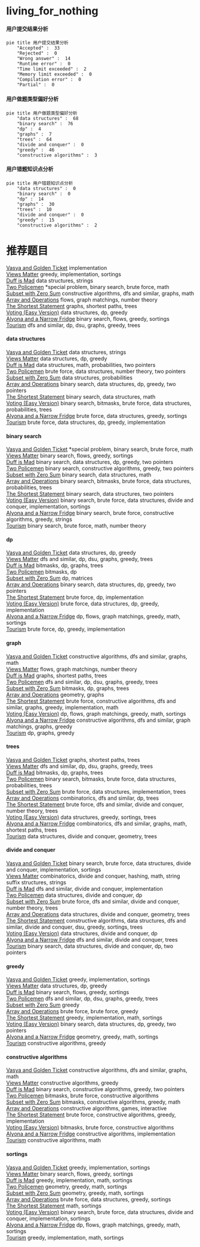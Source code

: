 # living_for_nothing
<!-- tabs:start -->
#### **用户提交结果分析**

```mermaid
pie title 用户提交结果分析
    "Accepted" :  33
    "Rejected" :  0
    "Wrong answer" :  14
    "Runtime error" :  0
    "Time limit exceeded" :  2
    "Memory limit exceeded" :  0
    "Compilation error" :  0
    "Partial" :  0
```
#### **用户做题类型偏好分析**

```mermaid
pie title 用户做题类型偏好分析
    "data structures" :  68
    "binary search" :  76
    "dp" :  4
    "graphs" :  7
    "trees" :  64
    "divide and conquer" :  0
    "greedy" :  46
    "constructive algorithms" :  3
```
#### **用户错题知识点分析**

```mermaid
pie title 用户错题知识点分析
    "data structures" :  0
    "binary search" :  0
    "dp" :  14
    "graphs" :  30
    "trees" :  10
    "divide and conquer" :  0
    "greedy" :  15
    "constructive algorithms" :  2
```
<!-- tabs:end -->
# 推荐题目
[Vasya and Golden Ticket](https://codeforces.com/contest/1058/problem/C)		implementation		  
[Views Matter](http://codeforces.com/problemset/problem/1061/B)		greedy,
                        implementation,
                        sortings		  
[Duff is Mad](http://codeforces.com/problemset/problem/587/F)		data structures,
                        strings		  
[Two Policemen](http://codeforces.com/problemset/problem/1488/C)		*special problem,
                        binary search,
                        brute force,
                        math		  
[Subset with Zero Sum](http://codeforces.com/problemset/problem/1270/G)		constructive algorithms,
                        dfs and similar,
                        graphs,
                        math		  
[Array and Operations](http://codeforces.com/problemset/problem/498/C)		flows,
                        graph matchings,
                        number theory		  
[The Shortest Statement](http://codeforces.com/problemset/problem/1051/F)		graphs,
                        shortest paths,
                        trees		  
[Voting (Easy Version)](http://codeforces.com/problemset/problem/1251/E1)		data structures,
                        dp,
                        greedy		  
[Alyona and a Narrow Fridge](http://codeforces.com/problemset/problem/1119/B)		binary search,
                        flows,
                        greedy,
                        sortings		  
[Tourism](http://codeforces.com/problemset/problem/1220/E)		dfs and similar,
                        dp,
                        dsu,
                        graphs,
                        greedy,
                        trees		  
<!-- tabs:start -->
#### **data structures**
[Vasya and Golden Ticket](http://codeforces.com/problemset/problem/587/F)		data structures,
                        strings		  
[Views Matter](http://codeforces.com/problemset/problem/1251/E1)		data structures,
                        dp,
                        greedy		  
[Duff is Mad](http://codeforces.com/problemset/problem/846/F)		data structures,
                        math,
                        probabilities,
                        two pointers		  
[Two Policemen](http://codeforces.com/problemset/problem/1364/A)		brute force,
                        data structures,
                        number theory,
                        two pointers		  
[Subset with Zero Sum](http://codeforces.com/problemset/problem/749/E)		data structures,
                        probabilities		  
[Array and Operations](http://codeforces.com/problemset/problem/1492/C)		binary search,
                        data structures,
                        dp,
                        greedy,
                        two pointers		  
[The Shortest Statement](http://codeforces.com/problemset/problem/1490/G)		binary search,
                        data structures,
                        math		  
[Voting (Easy Version)](http://codeforces.com/problemset/problem/1479/D)		binary search,
                        bitmasks,
                        brute force,
                        data structures,
                        probabilities,
                        trees		  
[Alyona and a Narrow Fridge](http://codeforces.com/problemset/problem/1497/A)		brute force,
                        data structures,
                        greedy,
                        sortings		  
[Tourism](http://codeforces.com/problemset/problem/1491/C)		brute force,
                        data structures,
                        dp,
                        greedy,
                        implementation		  
#### **binary search**
[Vasya and Golden Ticket](http://codeforces.com/problemset/problem/1488/C)		*special problem,
                        binary search,
                        brute force,
                        math		  
[Views Matter](http://codeforces.com/problemset/problem/1119/B)		binary search,
                        flows,
                        greedy,
                        sortings		  
[Duff is Mad](http://codeforces.com/problemset/problem/1492/C)		binary search,
                        data structures,
                        dp,
                        greedy,
                        two pointers		  
[Two Policemen](http://codeforces.com/problemset/problem/1463/D)		binary search,
                        constructive algorithms,
                        greedy,
                        two pointers		  
[Subset with Zero Sum](http://codeforces.com/problemset/problem/1490/G)		binary search,
                        data structures,
                        math		  
[Array and Operations](http://codeforces.com/problemset/problem/1479/D)		binary search,
                        bitmasks,
                        brute force,
                        data structures,
                        probabilities,
                        trees		  
[The Shortest Statement](http://codeforces.com/problemset/problem/1436/E)		binary search,
                        data structures,
                        two pointers		  
[Voting (Easy Version)](http://codeforces.com/problemset/problem/1461/D)		binary search,
                        brute force,
                        data structures,
                        divide and conquer,
                        implementation,
                        sortings		  
[Alyona and a Narrow Fridge](http://codeforces.com/problemset/problem/1493/C)		binary search,
                        brute force,
                        constructive algorithms,
                        greedy,
                        strings		  
[Tourism](http://codeforces.com/problemset/problem/1487/D)		binary search,
                        brute force,
                        math,
                        number theory		  
#### **dp**
[Vasya and Golden Ticket](http://codeforces.com/problemset/problem/1251/E1)		data structures,
                        dp,
                        greedy		  
[Views Matter](http://codeforces.com/problemset/problem/1220/E)		dfs and similar,
                        dp,
                        dsu,
                        graphs,
                        greedy,
                        trees		  
[Duff is Mad](http://codeforces.com/problemset/problem/152/E)		bitmasks,
                        dp,
                        graphs,
                        trees		  
[Two Policemen](https://codeforces.com/contest/1058/problem/E)		bitmasks,
                        dp		  
[Subset with Zero Sum](http://codeforces.com/problemset/problem/576/D)		dp,
                        matrices		  
[Array and Operations](http://codeforces.com/problemset/problem/1492/C)		binary search,
                        data structures,
                        dp,
                        greedy,
                        two pointers		  
[The Shortest Statement](https://codeforces.com/contest/1457/problem/C)		brute force,
                        dp,
                        implementation		  
[Voting (Easy Version)](http://codeforces.com/problemset/problem/1491/C)		brute force,
                        data structures,
                        dp,
                        greedy,
                        implementation		  
[Alyona and a Narrow Fridge](http://codeforces.com/problemset/problem/1437/C)		dp,
                        flows,
                        graph matchings,
                        greedy,
                        math,
                        sortings		  
[Tourism](http://codeforces.com/problemset/problem/1499/B)		brute force,
                        dp,
                        greedy,
                        implementation		  
#### **graph**
[Vasya and Golden Ticket](http://codeforces.com/problemset/problem/1270/G)		constructive algorithms,
                        dfs and similar,
                        graphs,
                        math		  
[Views Matter](http://codeforces.com/problemset/problem/498/C)		flows,
                        graph matchings,
                        number theory		  
[Duff is Mad](http://codeforces.com/problemset/problem/1051/F)		graphs,
                        shortest paths,
                        trees		  
[Two Policemen](http://codeforces.com/problemset/problem/1220/E)		dfs and similar,
                        dp,
                        dsu,
                        graphs,
                        greedy,
                        trees		  
[Subset with Zero Sum](http://codeforces.com/problemset/problem/152/E)		bitmasks,
                        dp,
                        graphs,
                        trees		  
[Array and Operations](http://codeforces.com/problemset/problem/933/C)		geometry,
                        graphs		  
[The Shortest Statement](http://codeforces.com/problemset/problem/1487/C)		brute force,
                        constructive algorithms,
                        dfs and similar,
                        graphs,
                        greedy,
                        implementation,
                        math		  
[Voting (Easy Version)](http://codeforces.com/problemset/problem/1437/C)		dp,
                        flows,
                        graph matchings,
                        greedy,
                        math,
                        sortings		  
[Alyona and a Narrow Fridge](http://codeforces.com/problemset/problem/1470/D)		constructive algorithms,
                        dfs and similar,
                        graph matchings,
                        graphs,
                        greedy		  
[Tourism](http://codeforces.com/problemset/problem/1476/C)		dp,
                        graphs,
                        greedy		  
#### **trees**
[Vasya and Golden Ticket](http://codeforces.com/problemset/problem/1051/F)		graphs,
                        shortest paths,
                        trees		  
[Views Matter](http://codeforces.com/problemset/problem/1220/E)		dfs and similar,
                        dp,
                        dsu,
                        graphs,
                        greedy,
                        trees		  
[Duff is Mad](http://codeforces.com/problemset/problem/152/E)		bitmasks,
                        dp,
                        graphs,
                        trees		  
[Two Policemen](http://codeforces.com/problemset/problem/1479/D)		binary search,
                        bitmasks,
                        brute force,
                        data structures,
                        probabilities,
                        trees		  
[Subset with Zero Sum](http://codeforces.com/problemset/problem/1511/C)		brute force,
                        data structures,
                        implementation,
                        trees		  
[Array and Operations](http://codeforces.com/problemset/problem/1499/F)		combinatorics,
                        dfs and similar,
                        dp,
                        trees		  
[The Shortest Statement](http://codeforces.com/problemset/problem/1491/E)		brute force,
                        dfs and similar,
                        divide and conquer,
                        number theory,
                        trees		  
[Voting (Easy Version)](http://codeforces.com/problemset/problem/1466/D)		data structures,
                        greedy,
                        sortings,
                        trees		  
[Alyona and a Narrow Fridge](http://codeforces.com/problemset/problem/1495/D)		combinatorics,
                        dfs and similar,
                        graphs,
                        math,
                        shortest paths,
                        trees		  
[Tourism](http://codeforces.com/problemset/problem/1303/G)		data structures,
                        divide and conquer,
                        geometry,
                        trees		  
#### **divide and conquer**
[Vasya and Golden Ticket](http://codeforces.com/problemset/problem/1461/D)		binary search,
                        brute force,
                        data structures,
                        divide and conquer,
                        implementation,
                        sortings		  
[Views Matter](http://codeforces.com/problemset/problem/1466/G)		combinatorics,
                        divide and conquer,
                        hashing,
                        math,
                        string suffix structures,
                        strings		  
[Duff is Mad](http://codeforces.com/problemset/problem/1490/D)		dfs and similar,
                        divide and conquer,
                        implementation		  
[Two Policemen](https://codeforces.com/contest/1483/problem/C)		data structures,
                        divide and conquer,
                        dp		  
[Subset with Zero Sum](http://codeforces.com/problemset/problem/1491/E)		brute force,
                        dfs and similar,
                        divide and conquer,
                        number theory,
                        trees		  
[Array and Operations](http://codeforces.com/problemset/problem/1303/G)		data structures,
                        divide and conquer,
                        geometry,
                        trees		  
[The Shortest Statement](http://codeforces.com/problemset/problem/1494/D)		constructive algorithms,
                        data structures,
                        dfs and similar,
                        divide and conquer,
                        dsu,
                        greedy,
                        sortings,
                        trees		  
[Voting (Easy Version)](http://codeforces.com/problemset/problem/1482/E)		data structures,
                        divide and conquer,
                        dp		  
[Alyona and a Narrow Fridge](http://codeforces.com/problemset/problem/566/C)		dfs and similar,
                        divide and conquer,
                        trees		  
[Tourism](http://codeforces.com/problemset/problem/1428/F)		binary search,
                        data structures,
                        divide and conquer,
                        dp,
                        two pointers		  
#### **greedy**
[Vasya and Golden Ticket](http://codeforces.com/problemset/problem/1061/B)		greedy,
                        implementation,
                        sortings		  
[Views Matter](http://codeforces.com/problemset/problem/1251/E1)		data structures,
                        dp,
                        greedy		  
[Duff is Mad](http://codeforces.com/problemset/problem/1119/B)		binary search,
                        flows,
                        greedy,
                        sortings		  
[Two Policemen](http://codeforces.com/problemset/problem/1220/E)		dfs and similar,
                        dp,
                        dsu,
                        graphs,
                        greedy,
                        trees		  
[Subset with Zero Sum](http://codeforces.com/problemset/problem/436/A)		greedy		  
[Array and Operations](http://codeforces.com/problemset/problem/1415/B)		brute force,
                        brute force,
                        greedy		  
[The Shortest Statement](https://codeforces.com/contest/1362/problem/E)		greedy,
                        implementation,
                        math,
                        sortings		  
[Voting (Easy Version)](http://codeforces.com/problemset/problem/1492/C)		binary search,
                        data structures,
                        dp,
                        greedy,
                        two pointers		  
[Alyona and a Narrow Fridge](https://codeforces.com/contest/1496/problem/C)		geometry,
                        greedy,
                        math,
                        sortings		  
[Tourism](http://codeforces.com/problemset/problem/1493/A)		constructive algorithms,
                        greedy		  
#### **constructive algorithms**
[Vasya and Golden Ticket](http://codeforces.com/problemset/problem/1270/G)		constructive algorithms,
                        dfs and similar,
                        graphs,
                        math		  
[Views Matter](http://codeforces.com/problemset/problem/1493/A)		constructive algorithms,
                        greedy		  
[Duff is Mad](http://codeforces.com/problemset/problem/1463/D)		binary search,
                        constructive algorithms,
                        greedy,
                        two pointers		  
[Two Policemen](https://codeforces.com/contest/1456/problem/B)		bitmasks,
                        brute force,
                        constructive algorithms		  
[Subset with Zero Sum](http://codeforces.com/problemset/problem/1492/D)		bitmasks,
                        constructive algorithms,
                        greedy,
                        math		  
[Array and Operations](https://codeforces.com/contest/1504/problem/D)		constructive algorithms,
                        games,
                        interactive		  
[The Shortest Statement](https://codeforces.com/contest/1483/problem/A)		brute force,
                        constructive algorithms,
                        greedy,
                        implementation		  
[Voting (Easy Version)](https://codeforces.com/contest/1457/problem/D)		bitmasks,
                        brute force,
                        constructive algorithms		  
[Alyona and a Narrow Fridge](http://codeforces.com/problemset/problem/1513/A)		constructive algorithms,
                        implementation		  
[Tourism](http://codeforces.com/problemset/problem/1473/C)		constructive algorithms,
                        math		  
#### **sortings**
[Vasya and Golden Ticket](http://codeforces.com/problemset/problem/1061/B)		greedy,
                        implementation,
                        sortings		  
[Views Matter](http://codeforces.com/problemset/problem/1119/B)		binary search,
                        flows,
                        greedy,
                        sortings		  
[Duff is Mad](https://codeforces.com/contest/1362/problem/E)		greedy,
                        implementation,
                        math,
                        sortings		  
[Two Policemen](https://codeforces.com/contest/1496/problem/C)		geometry,
                        greedy,
                        math,
                        sortings		  
[Subset with Zero Sum](http://codeforces.com/problemset/problem/1495/A)		geometry,
                        greedy,
                        math,
                        sortings		  
[Array and Operations](http://codeforces.com/problemset/problem/1497/A)		brute force,
                        data structures,
                        greedy,
                        sortings		  
[The Shortest Statement](http://codeforces.com/problemset/problem/1427/A)		math,
                        sortings		  
[Voting (Easy Version)](http://codeforces.com/problemset/problem/1461/D)		binary search,
                        brute force,
                        data structures,
                        divide and conquer,
                        implementation,
                        sortings		  
[Alyona and a Narrow Fridge](http://codeforces.com/problemset/problem/1437/C)		dp,
                        flows,
                        graph matchings,
                        greedy,
                        math,
                        sortings		  
[Tourism](http://codeforces.com/problemset/problem/1473/A)		greedy,
                        implementation,
                        math,
                        sortings		  
<!-- tabs:end -->

